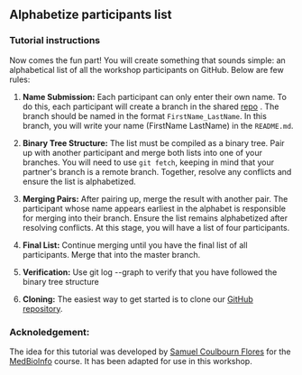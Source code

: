 ## Alphabetize participants list
### Tutorial instructions

Now comes the fun part! You will create something that sounds simple: an alphabetical list of all the workshop participants on GitHub.
Below are few rules:

1. **Name Submission:** Each participant can only enter their own name. To do this, each participant will create a branch in the shared [repo](https://github.com/bioinformatics-hub-ke/ParticipantsList-GitHandsOn/tree/main) . The branch should be named in the format `FirstName_LastName`. In this branch, you will write your name (FirstName LastName) in the `README.md`.

2. **Binary Tree Structure:** The list must be compiled as a binary tree. Pair up with another participant and merge both lists into one of your branches. You will need to use `git fetch`, keeping in mind that your partner's branch is a remote branch. Together, resolve any conflicts and ensure the list is alphabetized.

3. **Merging Pairs:** After pairing up, merge the result with another pair. The participant whose name appears earliest in the alphabet is responsible for merging into their branch. Ensure the list remains alphabetized after resolving conflicts. At this stage, you will have a list of four participants.

4. **Final List:** Continue merging until you have the final list of all participants. Merge that into the master branch.

5. **Verification:** Use git log --graph to verify that you have followed the binary tree structure

6. **Cloning:** The easiest way to get started is to clone our [GitHub repository](https://github.com/bioinformatics-hub-ke/ParticipantsList-GitHandsOn/tree/main).


### Acknoledgement:

The idea for this tutorial was developed by [Samuel Coulbourn Flores](https://github.com/samuelflores) for the [MedBioInfo](https://www.medbioinfo.se/) course. It has been adapted for use in this workshop.
